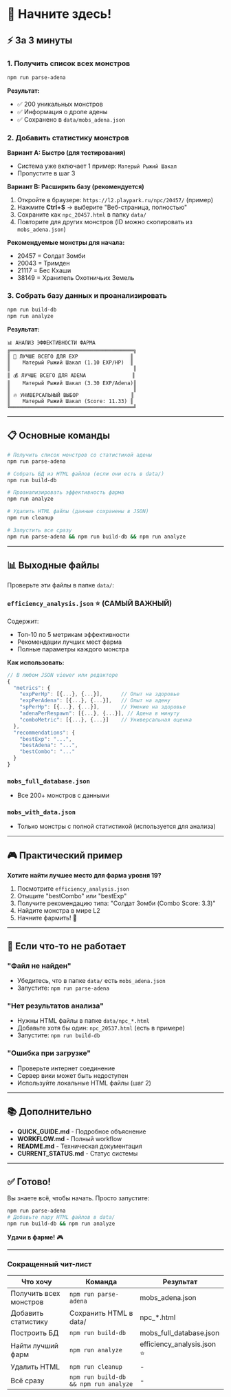 # 🚀 Начните здесь!

## ⚡ За 3 минуты

### 1. Получить список всех монстров
```bash
npm run parse-adena
```

**Результат:**
- ✅ 200 уникальных монстров
- ✅ Информация о дропе адены
- ✅ Сохранено в `data/mobs_adena.json`

### 2. Добавить статистику монстров

**Вариант A: Быстро (для тестирования)**
- Система уже включает 1 пример: `Матерый Рыжий Шакал`
- Пропустите в шаг 3

**Вариант B: Расширить базу (рекомендуется)**
1. Откройте в браузере: `https://l2.playpark.ru/npc/20457/` (пример)
2. Нажмите **Ctrl+S** → выберите "Веб-страница, полностью"
3. Сохраните как `npc_20457.html` в папку `data/`
4. Повторите для других монстров (ID можно скопировать из `mobs_adena.json`)

**Рекомендуемые монстры для начала:**
- 20457 = Солдат Зомби
- 20043 = Тримден
- 21117 = Бес Кхаши
- 38149 = Хранитель Охотничьих Земель

### 3. Собрать базу данных и проанализировать
```bash
npm run build-db
npm run analyze
```

**Результат:**
```
📊 АНАЛИЗ ЭФФЕКТИВНОСТИ ФАРМА
╔════════════════════════════════════════╗
║ 🥇 ЛУЧШЕ ВСЕГО ДЛЯ EXP                 ║
║    Матерый Рыжий Шакал (1.10 EXP/HP)  ║
║                                        ║
║ 💰 ЛУЧШЕ ВСЕГО ДЛЯ ADENA               ║
║    Матерый Рыжий Шакал (3.30 EXP/Adena)║
║                                        ║
║ 🔥 УНИВЕРСАЛЬНЫЙ ВЫБОР                 ║
║    Матерый Рыжий Шакал (Score: 11.33) ║
╚════════════════════════════════════════╝
```

---

## 📋 Основные команды

```bash
# Получить список монстров со статистикой адены
npm run parse-adena

# Собрать БД из HTML файлов (если они есть в data/)
npm run build-db

# Проанализировать эффективность фарма
npm run analyze

# Удалить HTML файлы (данные сохранены в JSON)
npm run cleanup

# Запустить все сразу
npm run parse-adena && npm run build-db && npm run analyze
```

---

## 📊 Выходные файлы

Проверьте эти файлы в папке `data/`:

### `efficiency_analysis.json` ⭐ (САМЫЙ ВАЖНЫЙ)
Содержит:
- Топ-10 по 5 метрикам эффективности
- Рекомендации лучших мест фарма
- Полные параметры каждого монстра

**Как использовать:**
```javascript
// В любом JSON viewer или редакторе
{
  "metrics": {
    "expPerHp": [{...}, {...}],      // Опыт на здоровье
    "expPerAdena": [{...}, {...}],   // Опыт на адену
    "spPerHp": [{...}, {...}],       // Умение на здоровье
    "adenaPerRespawn": [{...}, {...}], // Адена в минуту
    "comboMetric": [{...}, {...}]    // Универсальная оценка
  },
  "recommendations": {
    "bestExp": "...",
    "bestAdena": "...",
    "bestCombo": "..."
  }
}
```

### `mobs_full_database.json`
- Все 200+ монстров с данными

### `mobs_with_data.json`
- Только монстры с полной статистикой (используется для анализа)

---

## 🎮 Практический пример

**Хотите найти лучшее место для фарма уровня 19?**

1. Посмотрите `efficiency_analysis.json`
2. Отыщите "bestCombo" или "bestExp"
3. Получите рекомендацию типа: "Солдат Зомби (Combo Score: 3.3)"
4. Найдите монстра в мире L2
5. Начните фармить! 🎉

---

## 🔧 Если что-то не работает

### "Файл не найден"
- Убедитесь, что в папке `data/` есть `mobs_adena.json`
- Запустите: `npm run parse-adena`

### "Нет результатов анализа"
- Нужны HTML файлы в папке `data/npc_*.html`
- Добавьте хотя бы один: `npc_20537.html` (есть в примере)
- Запустите: `npm run build-db`

### "Ошибка при загрузке"
- Проверьте интернет соединение
- Сервер вики может быть недоступен
- Используйте локальные HTML файлы (шаг 2)

---

## 📚 Дополнительно

- **QUICK_GUIDE.md** - Подробное объяснение
- **WORKFLOW.md** - Полный workflow
- **README.md** - Техническая документация
- **CURRENT_STATUS.md** - Статус системы

---

## ✅ Готово!

Вы знаете всё, чтобы начать. Просто запустите:

```bash
npm run parse-adena
# Добавьте пару HTML файлов в data/
npm run build-db && npm run analyze
```

**Удачи в фарме!** 🎮

---

### Сокращенный чит-лист

| Что хочу | Команда | Результат |
|----------|---------|-----------|
| Получить всех монстров | `npm run parse-adena` | mobs_adena.json |
| Добавить статистику | Сохранить HTML в data/ | npc_*.html |
| Построить БД | `npm run build-db` | mobs_full_database.json |
| Найти лучший фарм | `npm run analyze` | efficiency_analysis.json ⭐ |
| Удалить HTML | `npm run cleanup` | - |
| Всё сразу | `npm run build-db && npm run analyze` | - |